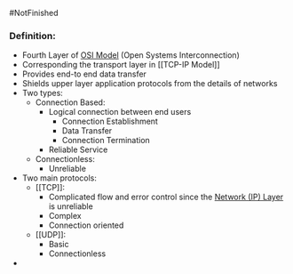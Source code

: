 #NotFinished 
### Definition:
- Fourth Layer of [OSI Model](OSI%20Model.md) (Open Systems Interconnection)
- Corresponding the transport layer in [[TCP-IP Model]]
- Provides end-to end data transfer
- Shields upper layer application protocols from the details of networks
- Two types:
	- Connection Based:
		- Logical connection between end users
			- Connection Establishment
			- Data Transfer
			- Connection Termination
		- Reliable Service
	- Connectionless:
		- Unreliable
- Two main protocols:
	- [[TCP]]: 
		- Complicated flow and error control since the [Network (IP) Layer](Network%20(IP)%20Layer.md) is unreliable
		- Complex
		- Connection oriented
	- [[UDP]]:
		- Basic 
		- Connectionless
- 